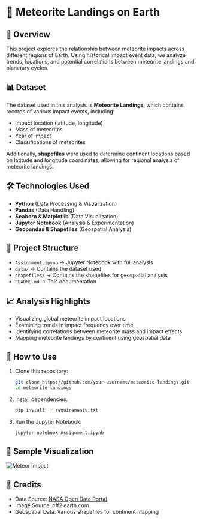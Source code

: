 # 🚀 Meteorite Landings on Earth  

## 📌 Overview  
This project explores the relationship between meteorite impacts across different regions of Earth. Using historical impact event data, we analyze trends, locations, and potential correlations between meteorite landings and planetary cycles.  

## 📊 Dataset  
The dataset used in this analysis is **Meteorite Landings**, which contains records of various impact events, including:  
- Impact location (latitude, longitude)  
- Mass of meteorites  
- Year of impact  
- Classifications of meteorites  

Additionally, **shapefiles** were used to determine continent locations based on latitude and longitude coordinates, allowing for regional analysis of meteorite landings.  

## 🛠 Technologies Used  
- **Python** (Data Processing & Visualization)  
- **Pandas** (Data Handling)  
- **Seaborn & Matplotlib** (Data Visualization)  
- **Jupyter Notebook** (Analysis & Experimentation)  
- **Geopandas & Shapefiles** (Geospatial Analysis)  

## 📂 Project Structure  
- `Assignment.ipynb` → Jupyter Notebook with full analysis  
- `data/` → Contains the dataset used  
- `shapefiles/` → Contains the shapefiles for geospatial analysis  
- `README.md` → This documentation  

## 📈 Analysis Highlights  
- Visualizing global meteorite impact locations  
- Examining trends in impact frequency over time  
- Identifying correlations between meteorite mass and impact effects  
- Mapping meteorite landings by continent using geospatial data  

## 🔧 How to Use  
1. Clone this repository:  
   ```bash  
   git clone https://github.com/your-username/meteorite-landings.git  
   cd meteorite-landings  
   ```  
2. Install dependencies:  
   ```bash  
   pip install -r requirements.txt  
   ```  
3. Run the Jupyter Notebook:  
   ```bash  
   jupyter notebook Assignment.ipynb  
   ```  

## 📸 Sample Visualization  
![Meteor Impact](https://cff2.earth.com/uploads/2021/12/24065242/Asteroid-impact-scaled.jpg)  

## 📜 Credits  
- Data Source: [NASA Open Data Portal](https://data.nasa.gov/)  
- Image Source: cff2.earth.com  
- Geospatial Data: Various shapefiles for continent mapping  
